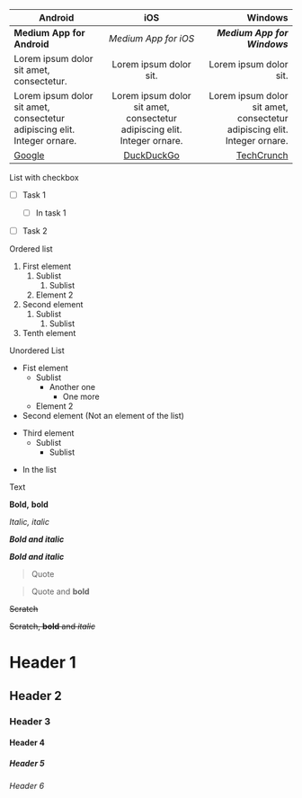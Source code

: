 Android | iOS | Windows
--- | :---: | ---:
**Medium App for Android** | *Medium App for iOS* | ***Medium App for Windows***
Lorem ipsum dolor sit amet, consectetur. | Lorem ipsum dolor sit. | Lorem ipsum dolor sit.
Lorem ipsum dolor sit amet, consectetur adipiscing elit. Integer ornare. | Lorem ipsum dolor sit amet, consectetur adipiscing elit. Integer ornare. | Lorem ipsum dolor sit amet, consectetur adipiscing elit. Integer ornare.
[Google](https://www.google.ca/) | [DuckDuckGo](https://duckduckgo.com/?t=hk) | [TechCrunch](https://techcrunch.com/)


List with checkbox

+ [ ] Task 1
    + [ ] In task 1
+ [ ] Task 2


Ordered list

1. First element
    1. Sublist
        1. Sublist
    1. Element 2    
1. Second element
    1. Sublist
        1. Sublist
1. Tenth element


Unordered List
- Fist element 
  * Sublist
      * Another one
        * One more
  * Element 2
- Second element
(Not an element of the list)
+ Third element
  * Sublist
    * Sublist
- In the list


Text

**Bold,**
__bold__

*Italic,*
_italic_

***Bold and italic***

**_Bold and italic_**

>Quote

>Quote and **bold**

~~Scratch~~

~~Scratch, **bold** and _italic_~~

# Header 1
## Header 2
### Header 3
#### Header 4
##### Header 5
###### Header 6

  
